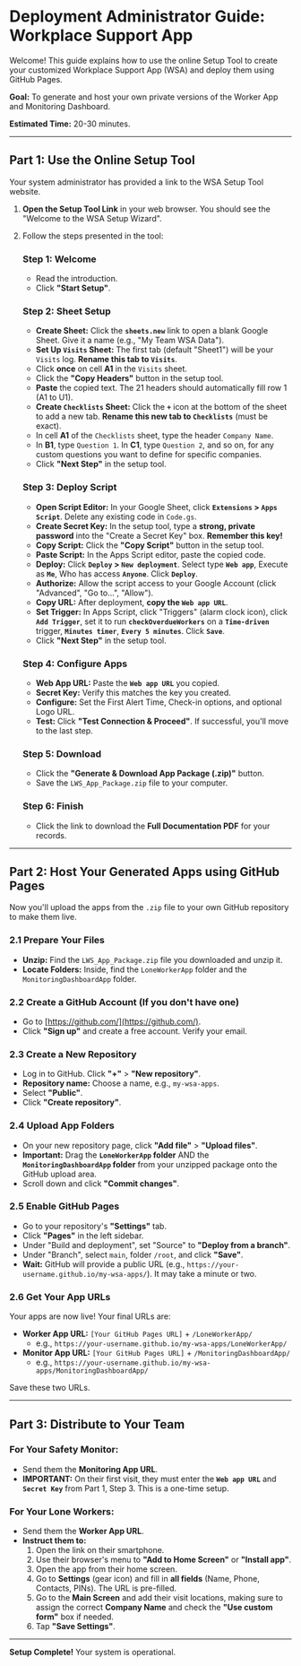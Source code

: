 
# Deployment Administrator Guide: Workplace Support App

Welcome! This guide explains how to use the online Setup Tool to create your customized Workplace Support App (WSA) and deploy them using GitHub Pages.

**Goal:** To generate and host your own private versions of the Worker App and Monitoring Dashboard.

**Estimated Time:** 20-30 minutes.

---

## **Part 1: Use the Online Setup Tool**

Your system administrator has provided a link to the WSA Setup Tool website.

1.  **Open the Setup Tool Link** in your web browser. You should see the "Welcome to the WSA Setup Wizard".
2.  Follow the steps presented in the tool:

    ### **Step 1: Welcome**
    * Read the introduction.
    * Click **"Start Setup"**.

    ### **Step 2: Sheet Setup**
    * **Create Sheet:** Click the **`sheets.new`** link to open a blank Google Sheet. Give it a name (e.g., "My Team WSA Data").
    * **Set Up `Visits` Sheet:** The first tab (default "Sheet1") will be your `Visits` log. **Rename this tab to `Visits`**.
    * Click **once** on cell **A1** in the `Visits` sheet.
    * Click the **"Copy Headers"** button in the setup tool.
    * **Paste** the copied text. The 21 headers should automatically fill row 1 (A1 to U1).
    * **Create `Checklists` Sheet:** Click the **`+`** icon at the bottom of the sheet to add a new tab. **Rename this new tab to `Checklists`** (must be exact).
    * In cell **A1** of the `Checklists` sheet, type the header `Company Name`.
    * In **B1**, type `Question 1`. In **C1**, type `Question 2`, and so on, for any custom questions you want to define for specific companies.
    * Click **"Next Step"** in the setup tool.

    ### **Step 3: Deploy Script**
    * **Open Script Editor:** In your Google Sheet, click **`Extensions` > `Apps Script`**. Delete any existing code in `Code.gs`.
    * **Create Secret Key:** In the setup tool, type a **strong, private password** into the "Create a Secret Key" box. **Remember this key!**
    * **Copy Script:** Click the **"Copy Script"** button in the setup tool.
    * **Paste Script:** In the Apps Script editor, paste the copied code.
    * **Deploy:** Click **`Deploy` > `New deployment`**. Select type **`Web app`**, Execute as **`Me`**, Who has access **`Anyone`**. Click **`Deploy`**.
    * **Authorize:** Allow the script access to your Google Account (click "Advanced", "Go to...", "Allow").
    * **Copy URL:** After deployment, **copy the `Web app URL`**.
    * **Set Trigger:** In Apps Script, click "Triggers" (alarm clock icon), click **`Add Trigger`**, set it to run **`checkOverdueWorkers`** on a **`Time-driven`** trigger, **`Minutes timer`**, **`Every 5 minutes`**. Click **`Save`**.
    * Click **"Next Step"** in the setup tool.

    ### **Step 4: Configure Apps**
    * **Web App URL:** Paste the **`Web app URL`** you copied.
    * **Secret Key:** Verify this matches the key you created.
    * **Configure:** Set the First Alert Time, Check-in options, and optional Logo URL.
    * **Test:** Click **"Test Connection & Proceed"**. If successful, you'll move to the last step.

    ### **Step 5: Download**
    * Click the **"Generate & Download App Package (.zip)"** button.
    * Save the `LWS_App_Package.zip` file to your computer.

    ### **Step 6: Finish**
    * Click the link to download the **Full Documentation PDF** for your records.

---

## **Part 2: Host Your Generated Apps using GitHub Pages**

Now you'll upload the apps from the `.zip` file to your own GitHub repository to make them live.

### **2.1 Prepare Your Files**

* **Unzip:** Find the `LWS_App_Package.zip` file you downloaded and unzip it.
* **Locate Folders:** Inside, find the `LoneWorkerApp` folder and the `MonitoringDashboardApp` folder.

### **2.2 Create a GitHub Account (If you don't have one)**

* Go to [https://github.com/](https://github.com/).
* Click **"Sign up"** and create a free account. Verify your email.

### **2.3 Create a New Repository**

* Log in to GitHub. Click **"+"** > **"New repository"**.
* **Repository name:** Choose a name, e.g., `my-wsa-apps`.
* Select **"Public"**.
* Click **"Create repository"**.

### **2.4 Upload App Folders**

* On your new repository page, click **"Add file"** > **"Upload files"**.
* **Important:** Drag the **`LoneWorkerApp` folder** AND the **`MonitoringDashboardApp` folder** from your unzipped package onto the GitHub upload area.
* Scroll down and click **"Commit changes"**.

### **2.5 Enable GitHub Pages**

* Go to your repository's **"Settings"** tab.
* Click **"Pages"** in the left sidebar.
* Under "Build and deployment", set "Source" to **"Deploy from a branch"**.
* Under "Branch", select `main`, folder `/root`, and click **"Save"**.
* **Wait:** GitHub will provide a public URL (e.g., `https://your-username.github.io/my-wsa-apps/`). It may take a minute or two.

### **2.6 Get Your App URLs**

Your apps are now live! Your final URLs are:

* **Worker App URL:** `[Your GitHub Pages URL]` + `/LoneWorkerApp/`
    * e.g., `https://your-username.github.io/my-wsa-apps/LoneWorkerApp/`
* **Monitor App URL:** `[Your GitHub Pages URL]` + `/MonitoringDashboardApp/`
    * e.g., `https://your-username.github.io/my-wsa-apps/MonitoringDashboardApp/`

Save these two URLs.

---

## **Part 3: Distribute to Your Team**

### **For Your Safety Monitor:**

* Send them the **Monitoring App URL**.
* **IMPORTANT:** On their first visit, they must enter the **`Web app URL`** and **`Secret Key`** from Part 1, Step 3. This is a one-time setup.

### **For Your Lone Workers:**

* Send them the **Worker App URL**.
* **Instruct them to:**
    1. Open the link on their smartphone.
    2. Use their browser's menu to **"Add to Home Screen"** or **"Install app"**.
    3. Open the app from their home screen.
    4. Go to **Settings** (gear icon) and fill in **all fields** (Name, Phone, Contacts, PINs). The URL is pre-filled.
    5. Go to the **Main Screen** and add their visit locations, making sure to assign the correct **Company Name** and check the **"Use custom form"** box if needed.
    6. Tap **"Save Settings"**.

---

**Setup Complete!** Your system is operational.